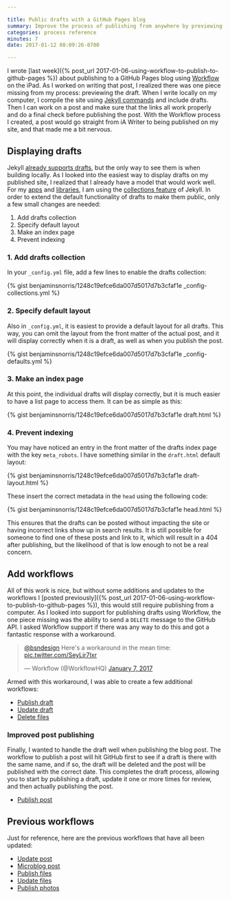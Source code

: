 ```yaml
---

title: Public drafts with a GitHub Pages blog
summary: Improve the process of publishing from anywhere by previewing drafts on your actual site
categories: process reference
minutes: 7
date: 2017-01-12 08:09:26-0700

---
```



I wrote [last week]({% post_url 2017-01-06-using-workflow-to-publish-to-github-pages %}) about publishing to a GitHub Pages blog using [Workflow](https://workflow.is) on the iPad. As I worked on writing that post, I realized there was one piece missing from my process: previewing the draft. When I write locally on my computer, I compile the site using [Jekyll commands](https://jekyllrb.com/docs/usage/) and include drafts. Then I can work on a post and make sure that the links all work properly and do a final check before publishing the post. With the Workflow process I created, a post would go straight from iA Writer to being published on my site, and that made me a bit nervous.

## Displaying drafts
Jekyll [already supports drafts](https://jekyllrb.com/docs/drafts/), but the only way to see them is when building locally. As I looked into the easiest way to display drafts on my published site, I realized that I already have a model that would work well. For my [apps](/apps) and [libraries](/libraries), I am using the [collections feature](https://jekyllrb.com/docs/collections/) of Jekyll. In order to extend the default functionality of drafts to make them public, only a few small changes are needed:

1. Add drafts collection
2. Specify default layout
3. Make an index page
4. Prevent indexing

### 1. Add drafts collection
In your `_config.yml` file, add a few lines to enable the drafts collection:

{% gist benjaminsnorris/1248c19efce6da007d5017d7b3cfaf1e _config-collections.yml %}


### 2. Specify default layout
Also in `_config.yml`, it is easiest to provide a default layout for all drafts. This way, you can omit the layout from the front matter of the actual post, and it will display correctly when it is a draft, as well as when you publish the post.

{% gist benjaminsnorris/1248c19efce6da007d5017d7b3cfaf1e _config-defaults.yml %}


### 3. Make an index page
At this point, the individual drafts will display correctly, but it is much easier to have a list page to access them. It can be as simple as this:

{% gist benjaminsnorris/1248c19efce6da007d5017d7b3cfaf1e draft.html %}


### 4. Prevent indexing
You may have noticed an entry in the front matter of the drafts index page with the key `meta_robots`. I have something similar in the `draft.html` default layout:

{% gist benjaminsnorris/1248c19efce6da007d5017d7b3cfaf1e draft-layout.html %}

These insert the correct metadata in the `head` using the following code:

{% gist benjaminsnorris/1248c19efce6da007d5017d7b3cfaf1e head.html %}

This ensures that the drafts can be posted without impacting the site or having incorrect links show up in search results. It is still possible for someone to find one of these posts and link to it, which will result in a 404 after publishing, but the likelihood of that is low enough to not be a real concern.


## Add workflows
All of this work is nice, but without some additions and updates to the workflows I [posted previously]({% post_url 2017-01-06-using-workflow-to-publish-to-github-pages %}), this would still require publishing from a computer. As I looked into support for publishing drafts using Workflow, the one piece missing was the ability to send a `DELETE` message to the GitHub API. I asked Workflow support if there was any way to do this and got a fantastic response with a workaround.

<blockquote class="twitter-tweet" data-theme="dark"><p lang="en" dir="ltr"><a href="https://twitter.com/bsndesign">@bsndesign</a> Here&#39;s a workaround in the mean time: <a href="https://t.co/SeyLjr7Ixr">pic.twitter.com/SeyLjr7Ixr</a></p>&mdash; Workflow (@WorkflowHQ) <a href="https://twitter.com/WorkflowHQ/status/817639735183036416">January 7, 2017</a></blockquote> <script async src="//platform.twitter.com/widgets.js" charset="utf-8"></script>

Armed with this workaround, I was able to create a few additional workflows:

- [Publish draft](/resources/publish-draft-to-github.wflow)
- [Update draft](/resources/update-draft-on-github.wflow)
- [Delete files](/resources/delete-files-on-github.wflow)


### Improved post publishing
Finally, I wanted to handle the draft well when publishing the blog post. The workflow to publish a post will hit GitHub first to see if a draft is there with the same name, and if so, the draft will be deleted and the post will be published with the correct date. This completes the draft process, allowing you to start by publishing a draft, update it one or more times for review, and then actually publishing the post.

- [Publish post](/resources/publish-blog-post-to-github.wflow)


## Previous workflows
Just for reference, here are the previous workflows that have all been updated:

- [Update post](/resources/update-blog-post-on-github.wflow)
- [Microblog post](/resources/microblog-post-to-github.wflow)
- [Publish files](/resources/publish-files-to-github.wflow)
- [Update files](/resources/update-files-on-github.wflow)
- [Publish photos](/resources/publish-photos-to-github.wflow)
